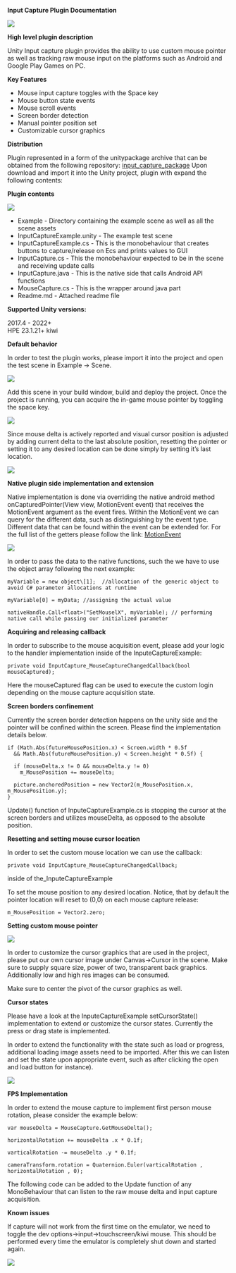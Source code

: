 **Input Capture Plugin Documentation**

![](https://github.com/vlad-unity/games-samples/blob/main/googleplaygamesforpc/unity_projects/input_capture_package/Images/preview.gif)

**High level plugin description**

Unity Input capture plugin provides the ability to use custom mouse pointer as well as tracking raw mouse input on the platforms such as Android and Google Play Games on PC.  
  
**Key Features**

- Mouse input capture toggles with the Space key
- Mouse button state events
- Mouse scroll events
- Screen border detection
- Manual pointer position set
- Customizable cursor graphics

**Distribution**

  
Plugin represented in a form of the unitypackage archive that can be obtained from the following repository: [input_capture_package](https://github.com/android/games-samples/tree/main/googleplaygamesforpc/unity_projects/input_capture_package) 
Upon download and import it into the Unity project, plugin with expand the following contents:

  
  
  


**Plugin contents**

![](https://github.com/vlad-unity/games-samples/blob/main/googleplaygamesforpc/unity_projects/input_capture_package/Images/structure.png)

  


- Example - Directory containing the example scene as well as all the scene assets
- InputCaptureExample.unity - The example test scene
- InputCaptureExample.cs - This is the monobehaviour that creates buttons to capture/release on Ecs and prints values to GUI
- InputCapture.cs - This the monobehaviour expected to be in the scene and receiving update calls
- InputCapture.java - This is the native side that calls Android API functions
- MouseCapture.cs - This is the wrapper around java part
- Readme.md - Attached readme file

  
  
**Supported Unity versions:**

2017.4 - 2022+  
HPE 23.1.21+ kiwi

  
  


**Default behavior**

  


In order to test the plugin works, please import it into the project and open the test scene in Example -> Scene.

![](https://github.com/vlad-unity/games-samples/blob/main/googleplaygamesforpc/unity_projects/input_capture_package/Images/build-window.png)

  


Add this scene in your build window, build and deploy the project. Once the project is running, you can acquire the in-game mouse pointer by toggling the space key.

  


![](https://github.com/vlad-unity/games-samples/blob/main/googleplaygamesforpc/unity_projects/input_capture_package/Images/hit-space.png)

Since mouse delta is actively reported and visual cursor position is adjusted by adding current delta to the last absolute position, resetting the pointer or setting it to any desired location can be done simply by setting it’s last location.

  
  ![](https://github.com/vlad-unity/games-samples/blob/main/googleplaygamesforpc/unity_projects/input_capture_package/Images/mouse-left.png)
  
**Native plugin side implementation and extension**

  
  
  


Native implementation is done via overriding the native android method onCapturedPointer(View view, MotionEvent event) that receives the MotionEvent argument as the event fires. Within the  MotionEvent we can query for the different data, such as distinguishing by the event type. Different data that can be found within the event can be extended for. For the full list of the getters please follow the link: [MotionEvent](https://developer.android.com/reference/android/view/MotionEvent)

![](https://github.com/vlad-unity/games-samples/blob/main/googleplaygamesforpc/unity_projects/input_capture_package/Images/java.png)

  
  
  


In order to pass the data to the native functions, such the we have to use the object array following the next example:

  ```
myVariable = new object\[1];  //allocation of the generic object to avoid C# parameter allocations at runtime

myVariable[0] = myData; //assigning the actual value

nativeHandle.Call<float>("SetMouselX", myVariable); // performing native call while passing our initialized parameter
```
  


**Acquiring and releasing callback**
  

In order to subscribe to the mouse acquisition event, please add your logic to the handler implementation inside of the InputeCaptureExample:

```
private void InputCapture_MouseCaptureChangedCallback(bool mouseCaptured);
```

Here the mouseCaptured flag can be used to execute the custom login depending on the mouse capture acquisition state.


**Screen borders confinement**

Currently the screen border detection happens on the unity side and the pointer will be confined within the screen. Please find the implementation details below.  
  

```
if (Math.Abs(futureMousePosition.x) < Screen.width * 0.5f 
  && Math.Abs(futureMousePosition.y) < Screen.height * 0.5f) {

  if (mouseDelta.x != 0 && mouseDelta.y != 0) 
    m_MousePosition += mouseDelta;

  picture.anchoredPosition = new Vector2(m_MousePosition.x, m_MousePosition.y);
}
```
  


Update() function of InputeCaptureExample.cs is stopping the cursor at the screen borders and utilizes mouseDelta, as opposed to the absolute position.
  


**Resetting and setting mouse cursor location**

In order to set the custom mouse location we can use the callback:  
  

```
private void InputCapture_MouseCaptureChangedCallback;
```
inside of the_InputeCaptureExample

To set the mouse position to any desired location. Notice, that by default the pointer location will reset to (0,0) on each mouse capture release:  
  ```
m_MousePosition = Vector2.zero;
  ```
  
**Setting custom mouse pointer**

![](https://github.com/vlad-unity/games-samples/blob/main/googleplaygamesforpc/unity_projects/input_capture_package/Images/attribute.png)

In order to customize the cursor graphics that are used in the project, please put our own cursor image under Canvas->Cursor in the scene. Make sure to supply square size, power of two, transparent back graphics. Additionally low and high res images can be consumed.

Make sure to center the pivot of the cursor graphics as well.

  


**Cursor states**

Please have a look at the InputeCaptureExample setCursorState() implementation to extend or customize the cursor states. Currently the press or drag state is implemented.

In order to extend the functionality with the state such as load or progress, additional loading image assets need to be imported. After this we can listen and set the state upon appropriate event, such as after clicking the open and load button for instance).

  
  


![](https://github.com/vlad-unity/games-samples/blob/main/googleplaygamesforpc/unity_projects/input_capture_package/Images/states.png)

  
**FPS Implementation**

In order to extend the mouse capture to implement first person mouse rotation, please consider the example below:

```
var mouseDelta = MouseCapture.GetMouseDelta();

horizontalRotation += mouseDelta .x * 0.1f;

varticalRotation -= mouseDelta .y * 0.1f;

cameraTransform.rotation = Quaternion.Euler(varticalRotation , horizontalRotation , 0);
```

The following code can be added to the Update function of any MonoBehaviour that can listen to the raw mouse delta and input capture acquisition.

  


**Known issues**

  
If capture will not work from the first time on the emulator, we need to toggle the dev options->input->touchscreen/kiwi mouse. This should be performed every time the emulator is completely shut down and started again.

  
![](https://github.com/vlad-unity/games-samples/blob/main/googleplaygamesforpc/unity_projects/input_capture_package/Images/kiwi.png)

  
